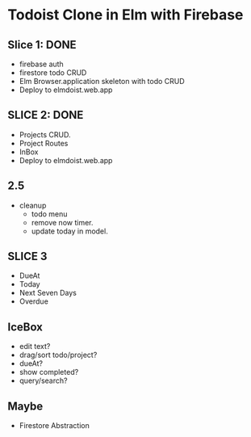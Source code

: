 # Todoist Clone in Elm with Firebase

## Slice 1: DONE
* firebase auth
* firestore todo CRUD
* Elm Browser.application skeleton with todo CRUD
* Deploy to elmdoist.web.app

## SLICE 2: DONE
* Projects CRUD.
* Project Routes
* InBox
* Deploy to elmdoist.web.app

## 2.5
* cleanup
    * todo menu
    * remove now timer.
    * update today in model.

## SLICE 3
* DueAt
* Today
* Next Seven Days
* Overdue


## IceBox
* edit text? 
* drag/sort todo/project?
* dueAt?
* show completed?
* query/search?

## Maybe
* Firestore Abstraction
